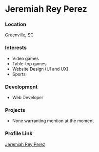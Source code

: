 # Jeremiah Rey Perez

### Location

Greenville, SC

### Interests

- Video games
- Table-top games
- Website Design (UI and UX)
- Sports

### Development

- Web Developer

### Projects

- None warranting mention at the moment

### Profile Link

[Jeremiah Rey Perez](https://github.com/jeremiahreyperez)

